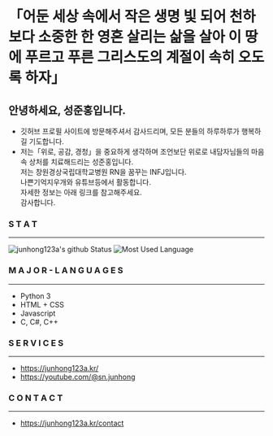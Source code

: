 # 「어둔 세상 속에서 작은 생명 빛 되어 천하보다 소중한 한 영혼 살리는 삶을 살아 이 땅에 푸르고 푸른 그리스도의 계절이 속히 오도록 하자」
## 안녕하세요, 성준홍입니다.
* 깃허브 프로필 사이트에 방문해주셔서 감사드리며, 모든 분들의 하루하루가 행복하길 기도합니다.
* 저는「위로, 공감, 경청」을 중요하게 생각하며 조언보단 위로로 내담자님들의 마음속 상처를 치료해드리는 성준홍입니다.<br/>
저는 창원경상국립대학교병원 RN을 꿈꾸는 INFJ입니다.<br/>
나쁜기억지우개와 유튜브등에서 활동합니다.<br/>
자세한 정보는 아래 링크를 참고해주세요.<br/>
감사합니다.<br/>

### S T A T
---
![junhong123a's github Status](https://github-readme-stats.vercel.app/api?username=junhong123a&count_private=true&show_icons=true&theme=tokyonight)
![Most Used Language](https://github-readme-stats.vercel.app/api/top-langs/?username=junhong123a&theme=tokyonight&layout=compact)<br/>

### M A J O R - L A N G U A G E S
---
* Python 3
* HTML + CSS
* Javascript
* C, C#, C++

### S E R V I C E S
---
* https://junhong123a.kr/
* https://youtube.com/@sn.junhong

### C O N T A C T
---
* https://junhong123a.kr/contact
